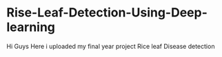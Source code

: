 # Rise-Leaf-Detection-Using-Deep-learning
Hi Guys Here i uploaded my final year project Rice leaf Disease detection
